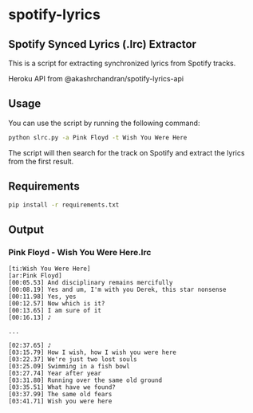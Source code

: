# spotify-lyrics

## Spotify Synced Lyrics (.lrc) Extractor

This is a script for extracting synchronized lyrics from Spotify tracks.

Heroku API from @akashrchandran/spotify-lyrics-api

## Usage

You can use the script by running the following command:

```bash
python slrc.py -a Pink Floyd -t Wish You Were Here
```

The script will then search for the track on Spotify and extract the lyrics from the first result.

## Requirements
```bash
pip install -r requirements.txt
```

## Output

### Pink Floyd - Wish You Were Here.lrc

```
[ti:Wish You Were Here]
[ar:Pink Floyd]
[00:05.53] And disciplinary remains mercifully
[00:08.19] Yes and um, I'm with you Derek, this star nonsense
[00:11.98] Yes, yes
[00:12.57] Now which is it?
[00:13.65] I am sure of it
[00:16.13] ♪

...

[02:37.65] ♪
[03:15.79] How I wish, how I wish you were here
[03:22.37] We're just two lost souls
[03:25.09] Swimming in a fish bowl
[03:27.74] Year after year
[03:31.80] Running over the same old ground
[03:35.51] What have we found?
[03:37.99] The same old fears
[03:41.71] Wish you were here
```


